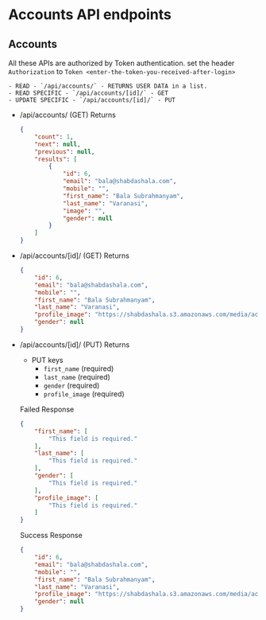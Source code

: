 Accounts API endpoints
======================

Accounts
--------

All these APIs are authorized by Token authentication. set the header `Authorization` to `Token <enter-the-token-you-received-after-login>`

    - READ - `/api/accounts/` - RETURNS USER DATA in a list.
    - READ SPECIFIC - `/api/accounts/[id]/` - GET
    - UPDATE SPECIFIC - `/api/accounts/[id]/` - PUT

- /api/accounts/ (GET)
    Returns
    ```json
    {
        "count": 1,
        "next": null,
        "previous": null,
        "results": [
            {
                "id": 6,
                "email": "bala@shabdashala.com",
                "mobile": "",
                "first_name": "Bala Subrahmanyam",
                "last_name": "Varanasi",
                "image": "",
                "gender": null
            }
        ]
    }
    ```

- /api/accounts/[id]/ (GET)
    Returns
    ```json
    {
        "id": 6,
        "email": "bala@shabdashala.com",
        "mobile": "",
        "first_name": "Bala Subrahmanyam",
        "last_name": "Varanasi",
        "profile_image": "https://shabdashala.s3.amazonaws.com/media/accounts/user/ca5ecf17-9bf9-42cb-8fde-2aa2c6a5a93d.jpg",
        "gender": null
    }
    ```

- /api/accounts/[id]/ (PUT)
    Returns
    - PUT keys
        - `first_name` (required)
        - `last_name` (required)
        - `gender` (required)
        - `profile_image` (required)


    Failed Response
    ```json
    {
        "first_name": [
            "This field is required."
        ],
        "last_name": [
            "This field is required."
        ],
        "gender": [
            "This field is required."
        ],
        "profile_image": [
            "This field is required."
        ]
    }
    ```

    Success Response
    ```json
    {
        "id": 6,
        "email": "bala@shabdashala.com",
        "mobile": "",
        "first_name": "Bala Subrahmanyam",
        "last_name": "Varanasi",
        "profile_image": "https://shabdashala.s3.amazonaws.com/media/accounts/user/ca5ecf17-9bf9-42cb-8fde-2aa2c6a5a93d.jpg",
        "gender": null
    }
    ```
